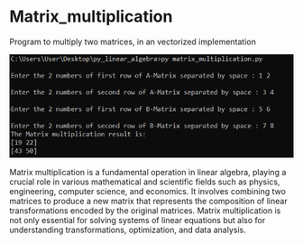 # Matrix_multiplication
Program to multiply two matrices, in an vectorized implementation

![alt text](https://github.com/alexzedev/Matrix_multiplication/blob/main/matrix_multiplication_screen.png?raw=true)

Matrix multiplication is a fundamental operation in linear algebra, playing a crucial role in various mathematical and scientific fields such as physics, engineering, computer science, and economics. It involves combining two matrices to produce a new matrix that represents the composition of linear transformations encoded by the original matrices. Matrix multiplication is not only essential for solving systems of linear equations but also for understanding transformations, optimization, and data analysis.
